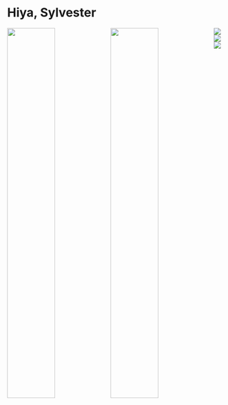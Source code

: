 # Hiya, Sylvester

<img align="left" width="47%" src="https://github-readme-stats.vercel.app/api?username=Otlhomame&show_icons=true&theme=radical" />

<img align="left" width="47%" src="https://github-readme-stats.vercel.app/api/top-langs/?username=Otlhomame&layout=compact" />

<img align="left" src="https://img.shields.io/badge/javascript-%23323330.svg?style=for-the-badge&logo=javascript&logoColor=%23F7DF1E" />

<img align="left" src="https://img.shields.io/badge/python-3670A0?style=for-the-badge&logo=python&logoColor=ffdd54" />

<img align="left" src="https://img.shields.io/badge/rust-%23000000.svg?style=for-the-badge&logo=rust&logoColor=white" />

